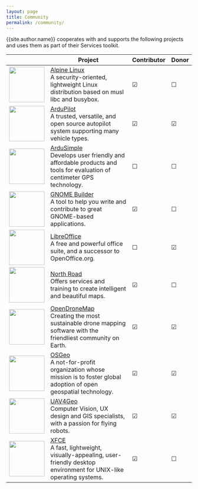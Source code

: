 ```yaml
---
layout: page
title: Community
permalink: /community/
---
```

{{site.author.name}} cooperates with and supports the following projects and uses them as part of their Services toolkit.

|     | Project | Contributor  | Donor |
|-----|---------|--------------|-------|
| <img src="{{site.url}}assets/images/Community/Alpine_Linux.svg" width="96"> | [Alpine Linux](https://www.alpinelinux.org)<br>A security-oriented, lightweight Linux distribution based on musl libc and busybox. | ☑ | ☐ |
| <img src="{{site.url}}assets/images/Community/ArduPilot_Logo.svg" width="96"> | [ArduPilot](https://www.ardupilot.org)<br>A trusted, versatile, and open source autopilot system supporting many vehicle types. | ☑ | ☑ |
| <img src="{{site.url}}assets/images/Community/ArduSimple.svg" width="96"> | [ArduSimple](https://www.ardusimple.com)<br>Develops user friendly and affordable products and tools for evaluation of centimeter GPS technology. | ☐ | ☐ |
| <img src="{{site.url}}assets/images/Community/GNOME_Builder.svg" width="96"> | [GNOME Builder](https://wiki.gnome.org/Apps/Builder)<br>A tool to help you write and contribute to great GNOME-based applications. | ☑ | ☐ |
| <img src="{{site.url}}assets/images/Community/LibreOffice_Logo_Flat.svg" width="96"> | [LibreOffice](https://www.libreoffice.org)<br>A free and powerful office suite, and a successor to OpenOffice.org. | ☐ | ☑ |
| <img src="{{site.url}}assets/images/Community/NorthRoad.svg" width="96"> | [North Road](https://www.north-road.com)<br>Offers services and training to create intelligent and beautiful maps. | ☑ | ☐ |
| <img src="{{site.url}}assets/images/Community/odm-logo.svg" width="96"> | [OpenDroneMap](https://www.opendronemap.org)<br>Creating the most sustainable drone mapping software with the friendliest community on Earth. | ☑ | ☑ |
| <img src="{{site.url}}assets/images/Community/OSGeo_Logo.svg" width="96"> | [OSGeo](https://www.osgeo.org)<br>A not-for-profit organization whose mission is to foster global adoption of open geospatial technology. | ☑ | ☑ |
| <img src="{{site.url}}assets/images/Community/UAV4Geo_Logo.svg" width="96"> | [UAV4Geo](https://www.uav4geo.com)<br>Computer Vision, UX design and GIS specialists, with a passion for flying robots. | ☑ | ☑ |
| <img src="{{site.url}}assets/images/Community/Xfce_logo.svg" width="96"> | [XFCE](https://www.xfce.org)<br>A fast, lightweight, visually-appealing, user-friendly desktop environment for UNIX-like operating systems. | ☑ | ☐ |
